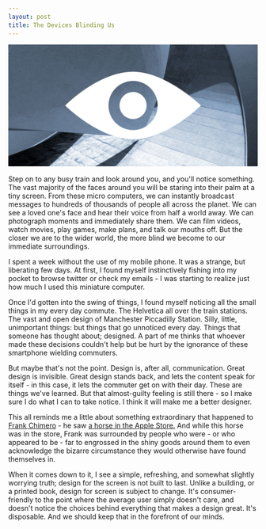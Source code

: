 ```yaml
---
layout: post
title: The Devices Blinding Us
---
```


![](/uploads/2012/02/blind.jpg)

Step on to any busy train and look around you, and you'll notice something. The vast majority of the faces around you will be staring into their palm at a tiny screen. From these micro computers, we can instantly broadcast messages to hundreds of thousands of people all across the planet. We can see a loved one's face and hear their voice from half a world away. We can photograph moments and immediately share them. We can film videos, watch movies, play games, make plans, and talk our mouths off. But the closer we are to the wider world, the more blind we become to our immediate surroundings.

<!-- more -->I spent a week without the use of my mobile phone. It was a strange, but liberating few days. At first, I found myself instinctively fishing into my pocket to browse twitter or check my emails - I was starting to realize just how much I used this miniature computer.

Once I'd gotten into the swing of things, I found myself noticing all the small things in my every day commute. The Helvetica all over the train stations. The vast and open design of Manchester Piccadilly Station. Silly, little, unimportant things: but things that go unnoticed every day. Things that someone has thought about; designed. A part of me thinks that whoever made these decisions couldn't help but be hurt by the ignorance of these smartphone wielding commuters.

But maybe that's not the point. Design is, after all, communication. Great design is invisible. Great design stands back, and lets the content speak for itself - in this case, it lets the commuter get on with their day. These are things we've learned. But that almost-guilty feeling is still there - so I make sure I do what I can to take notice. I think it will make me a better designer.

This all reminds me a little about something extraordinary that happened to [Frank Chimero](http://twitter.com/fchimero) - he saw [a horse in the Apple Store.](http://frankchimero.com/writing/2010/there-is-a-horse-in-the-apple-store/) And while this horse was in the store, Frank was surrounded by people who were - or who appeared to be - far to engrossed in the shiny goods around them to even acknowledge the bizarre circumstance they would otherwise have found themselves in.

When it comes down to it, I see a simple, refreshing, and somewhat slightly worrying truth; design for the screen is not built to last. Unlike a building, or a printed book, design for screen is subject to change. It's consumer-friendly to the point where the average user simply doesn't care, and doesn't notice the choices behind everything that makes a design great. It's disposable. And we should keep that in the forefront of our minds.
